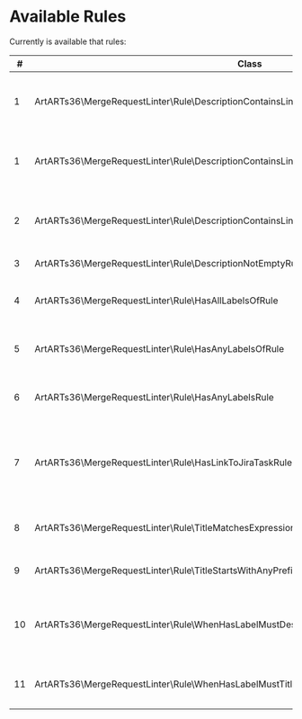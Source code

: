 # Available Rules

Currently is available that rules:

| # | Class | Description |
| ------------ | ------------ | ------------ |
| 1 | ArtARTs36\MergeRequestLinter\Rule\DescriptionContainsLinkOfAnyDomainsRule | Merge Request must contain links of any {domains}. |
| 1 | ArtARTs36\MergeRequestLinter\Rule\DescriptionContainsLinkOfAnyDomainsRule | Merge Request must contain links of any {domains}. |
| 2 | ArtARTs36\MergeRequestLinter\Rule\DescriptionContainsLinksOfAllDomainsRule | Merge Request must contain links of all {domains}. |
| 3 | ArtARTs36\MergeRequestLinter\Rule\DescriptionNotEmptyRule | Description must fill. |
| 4 | ArtARTs36\MergeRequestLinter\Rule\HasAllLabelsOfRule | Merge Request must have all {labels} |
| 5 | ArtARTs36\MergeRequestLinter\Rule\HasAnyLabelsOfRule | Merge Request must have any {labels}. |
| 6 | ArtARTs36\MergeRequestLinter\Rule\HasAnyLabelsRule | Merge Request must have any labels. |
| 7 | ArtARTs36\MergeRequestLinter\Rule\HasLinkToJiraTaskRule | The description must have a link to Jira on a {domain} with {projectCode}. |
| 8 | ArtARTs36\MergeRequestLinter\Rule\TitleMatchesExpressionRule | The title must match the expression: {regex} |
| 9 | ArtARTs36\MergeRequestLinter\Rule\TitleStartsWithAnyPrefixRule | The title must starts with any {prefixes} |
| 10 | ArtARTs36\MergeRequestLinter\Rule\WhenHasLabelMustDescriptionContainsLinkOfAnyDomainsRule | When has label must description contains link of any {domains}. |
| 11 | ArtARTs36\MergeRequestLinter\Rule\WhenHasLabelMustTitleStartsWithRule | When has label must title starts with {prefix}. |